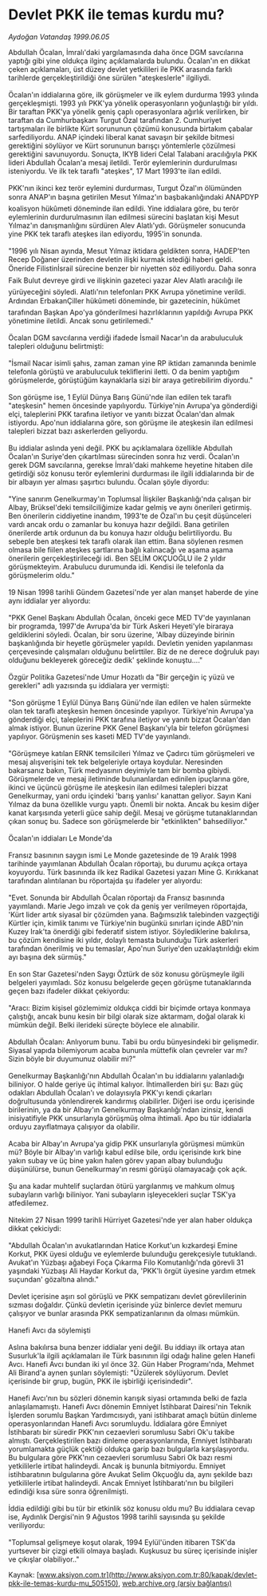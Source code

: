 # Devlet PKK ile temas kurdu mu?

*Aydoğan Vatandaş 1999.06.05*

<div class="pNewsDetailMainContent" itemprop="articleBody">
 Abdullah Öcalan, İmralı'daki yargılamasında daha önce DGM savcılarına yaptığı gibi yine oldukça ilginç açıklamalarda bulundu. Öcalan'ın en dikkat çeken açıklamaları, üst düzey devlet yetkilileri ile PKK arasında farklı tarihlerde gerçekleştirildiği öne sürülen "ateşkeslerle" ilgiliydi.
 <br/>
 <br/>
 Öcalan'ın iddialarına göre, ilk görüşmeler ve ilk eylem durdurma 1993 yılında gerçekleşmişti. 1993 yılı PKK'ya yönelik operasyonların yoğunlaştığı bir yıldı. Bir taraftan PKK'ya yönelik geniş çaplı operasyonlara ağırlık verilirken, bir taraftan da Cumhurbaşkanı Turgut Özal tarafından 2. Cumhuriyet tartışmaları ile birlikte Kürt sorununun çözümü konusunda birtakım çabalar sarfediliyordu. ANAP içindeki liberal kanat savaşın bir şekilde bitmesi gerektiğini söylüyor ve Kürt sorununun barışçı yöntemlerle çözülmesi gerektiğini savunuyordu. Sonuçta, IKYB lideri Celal Talabani aracılığıyla PKK lideri Abdullah Öcalan'a mesaj iletildi. Terör eylemlerinin durdurulması isteniyordu. Ve ilk tek taraflı "ateşkes", 17 Mart 1993'te ilan edildi.
 <br/>
 <br/>
 PKK'nın ikinci kez terör eylemini durdurması, Turgut Özal'ın ölümünden sonra ANAP'ın başına getirilen Mesut Yılmaz'ın başbakanlığındaki ANAPDYP koalisyon hükûmeti döneminde ilan edildi. Yine iddialara göre, bu terör eylemlerinin durdurulmasının ilan edilmesi sürecini başlatan kişi Mesut Yılmaz'ın danışmanlığını sürdüren Alev Alatlı'ydı. Görüşmeler sonucunda yine PKK tek taraflı ateşkes ilan ediyordu, 1995'in sonunda.
 <br/>
 <br/>
 "1996 yılı Nisan ayında, Mesut Yılmaz iktidara geldikten sonra, HADEP'ten Recep Doğaner üzerinden devletin ilişki kurmak istediği haberi geldi. Öneride Filistinİsrail sürecine benzer bir niyetten söz ediliyordu. Daha sonra Faik Bulut devreye girdi ve ilişkinin gazeteci yazar Alev Alatlı aracılığı ile yürüyeceğini söyledi. Alatlı'nın telefonları PKK Avrupa yönetimine verildi. Ardından ErbakanÇiller hükûmeti döneminde, bir gazetecinin, hükûmet tarafından Başkan Apo'ya gönderilmesi hazırlıklarının yapıldığı Avrupa PKK yönetimine iletildi. Ancak sonu getirilemedi."
 <br/>
 <br/>
 Öcalan DGM savcılarına verdiği ifadede İsmail Nacar'ın da arabuluculuk talepleri olduğunu belirtmişti:
 <br/>
 <br/>
 "İsmail Nacar isimli şahıs, zaman zaman yine RP iktidarı zamanında benimle telefonla görüştü ve arabuluculuk tekliflerini iletti. O da benim yaptığım görüşmelerde, görüştüğüm kaynaklarla sizi bir araya getirebilirim diyordu."
 <br/>
 <br/>
 Son görüşme ise, 1 Eylül Dünya Barış Günü'nde ilan edilen tek taraflı "ateşkesin" hemen öncesinde yapılıyordu. Türkiye'nin Avrupa'ya gönderdiği elçi, taleplerini PKK tarafına iletiyor ve yanıtı bizzat Öcalan'dan almak istiyordu. Apo'nun iddialarına göre, son görüşme ile ateşkesin ilan edilmesi talepleri bizzat bazı askerlerden geliyordu.
 <br/>
 <br/>
 Bu iddialar aslında yeni değil. PKK bu açıklamalara özellikle Abdullah Öcalan'ın Suriye'den çıkartılması sürecinden sonra hız verdi. Öcalan'ın gerek DGM savcılarına, gerekse İmralı'daki mahkeme heyetine hitaben dile getirdiği söz konusu terör eylemlerini durdurması ile ilgili iddialarında bir de bir albayın yer alması şaşırtıcı bulundu. Öcalan şöyle diyordu:
 <br/>
 <br/>
 "Yine sanırım Genelkurmay'ın Toplumsal İlişkiler Başkanlığı'nda çalışan bir Albay, Brüksel'deki temsilciliğimize kadar gelmiş ve aynı önerileri getirmiş. Ben önerilerin ciddiyetine inandım, 1993'te de Özal'ın bu çeşit düşünceleri vardı ancak ordu o zamanlar bu konuya hazır değildi. Bana getirilen önerilerde artık ordunun da bu konuya hazır olduğu belirtiliyordu. Bu sebeple ben ateşkesi tek taraflı olarak ilan ettim. Bana söylenen resmen olmasa bile fiilen ateşkes şartlarına bağlı kalınacağı ve aşama aşama önerilerin gerçekleştirileceği idi. Ben SELİM OKÇUOĞLU ile 2 yıldır görüşmekteyim. Arabulucu durumunda idi. Kendisi ile telefonla da görüşmelerim oldu."
 <br/>
 <br/>
 19 Nisan 1998 tarihli Gündem Gazetesi'nde yer alan manşet haberde de yine aynı iddialar yer alıyordu:
 <br/>
 <br/>
 "PKK Genel Başkanı Abdullah Öcalan, önceki gece MED TV'de yayınlanan bir programda, 1997'de Avrupa'da bir Türk Askeri Heyeti'yle biraraya geldiklerini söyledi. Öcalan, bir soru üzerine, 'Albay düzeyinde birinin başkanlığında bir heyetle görüşmeler yapıldı. Devletin yeniden yapılanması çerçevesinde çalışmaları olduğunu belirttiler. Biz de ne derece doğruluk payı olduğunu bekleyerek göreceğiz dedik' şeklinde konuştu...."
 <br/>
 <br/>
 Özgür Politika Gazetesi'nde Umur Hozatlı da "Bir gerçeğin iç yüzü ve gerekleri" adlı yazısında şu iddialara yer vermişti:
 <br/>
 <br/>
 "Son görüşme 1 Eylül Dünya Barış Günü'nde ilan edilen ve halen sürmekte olan tek taraflı ateşkesin hemen öncesinde yapılıyor. Türkiye'nin Avrupa'ya gönderdiği elçi, taleplerini PKK tarafına iletiyor ve yanıtı bizzat Öcalan'dan almak istiyor. Bunun üzerine PKK Genel Başkanı'yla bir telefon görüşmesi yapılıyor. Görüşmenin ses kaseti MED TV'de yayınlandı.
 <br/>
 <br/>
 "Görüşmeye katılan ERNK temsilcileri  Yılmaz ve Çadırcı tüm görüşmeleri ve mesaj alışverişini tek tek belgeleriyle ortaya koydular. Neresinden bakarsanız bakın, Türk medyasının deyimiyle tam bir bomba gibiydi. Görüşmelerde ve mesaj iletiminde bulunanlardan edinilen ipuçlarına göre, ikinci ve üçüncü görüşme ile ateşkesin ilan edilmesi talepleri bizzat Genelkurmay, yani ordu içindeki 'barış yanlısı' kanattan geliyor. Sayın Kani Yılmaz da buna özellikle vurgu yaptı. Önemli bir nokta. Ancak bu kesim diğer kanat karşısında yeterli güce sahip değil. Mesaj ve görüşme tutanaklarından çıkan sonuç bu. Sadece son görüşmelerde bir "etkinlikten" bahsediliyor."
 <br/>
 <br/>
 Öcalan'ın iddiaları Le Monde'da
 <br/>
 <br/>
 Fransız basınının saygın ismi Le Monde gazetesinde de 19 Aralık 1998 tarihinde yayımlanan Abdullah Öcalan röportajı, bu durumu açıkça ortaya koyuyordu. Türk basınında ilk kez Radikal Gazetesi yazarı Mine G. Kırıkkanat tarafından alıntılanan bu röportajda şu ifadeler yer alıyordu:
 <br/>
 <br/>
 "Evet. Sonunda bir Abdullah Öcalan röportajı da Fransız basınında yayımlandı. Marie Jego imzalı ve çok da geniş yer verilmeyen röportajda, 'Kürt lider artık siyasal bir çözümden yana. Bağımsızlık talebinden vazgeçtiği Kürtler için, kimlik tanımı ve Türkiye'nin bugünkü sınırları içinde ABD'nin Kuzey Irak'ta önerdiği gibi federatif sistem istiyor. Söylediklerine bakılırsa, bu çözüm kendisine iki yıldır, dolaylı temasta bulunduğu Türk askerleri tarafından önerilmiş ve bu temaslar, Apo'nun Suriye'den uzaklaştırıldığı ekim ayı başına dek sürmüş."
 <br/>
 <br/>
 En son Star Gazetesi'nden Saygı Öztürk de söz konusu görüşmeyle ilgili belgeleri yayımladı. Söz konusu belgelerde geçen görüşme tutanaklarında geçen bazı ifadeler dikkat çekiyordu:
 <br/>
 <br/>
 "Aracı: Bizim kişisel gözlemimiz oldukça ciddi bir biçimde ortaya konmaya çalıştığı, ancak bunu kesin bir bilgi olarak size aktarmam, doğal olarak ki mümkün değil. Belki ilerideki süreçte böylece ele alınabilir.
 <br/>
 <br/>
 Abdullah Öcalan: Anlıyorum bunu. Tabii bu ordu bünyesindeki bir gelişmedir. Siyasal yapıda bilemiyorum acaba bununla müttefik olan çevreler var mı? Sizin böyle bir duyumunuz olabilir mi?"
 <br/>
 <br/>
 Genelkurmay Başkanlığı'nın Abdullah Öcalan'ın bu iddialarını yalanladığı biliniyor. O halde geriye üç ihtimal kalıyor. İhtimallerden biri şu: Bazı güç odakları Abdullah Öcalan'ı ve dolayısıyla PKK'yı kendi çıkarları doğrultusunda yönlendirerek kandırmış olabilirler. Diğeri ise ordu içerisinde birilerinin, ya da bir Albay'ın Genelkurmay Başkanlığı'ndan izinsiz, kendi inisiyatifiyle PKK unsurlarıyla görüşmüş olma ihtimali. Apo bu tür iddialarla orduyu zayıflatmaya çalışıyor da olabilir.
 <br/>
 <br/>
 Acaba bir Albay'ın Avrupa'ya gidip PKK unsurlarıyla görüşmesi mümkün mü? Böyle bir Albay'ın varlığı kabul edilse bile, ordu içerisinde kırk bine yakın subay ve üç bine yakın halen görev yapan albay bulunduğu düşünülürse, bunun Genelkurmay'ın resmi görüşü olamayacağı çok açık.
 <br/>
 <br/>
 Şu ana kadar muhtelif suçlardan ötürü yargılanmış ve mahkum olmuş subayların varlığı biliniyor. Yani subayların işleyecekleri suçlar TSK'ya atfedilemez.
 <br/>
 <br/>
 Nitekim 27 Nisan 1999 tarihli Hürriyet Gazetesi'nde yer alan haber oldukça dikkat çekiciydi:
 <br/>
 <br/>
 "Abdullah Öcalan'ın avukatlarından Hatice Korkut'un kızkardeşi Emine Korkut, PKK üyesi olduğu ve eylemlerde bulunduğu gerekçesiyle tutuklandı. Avukat'ın Yüzbaşı ağabeyi Foça Çıkarma Filo Komutanlığı'nda görevli 31 yaşındaki Yüzbaşı Ali Haydar Korkut da, 'PKK'lı örgüt üyesine yardım etmek suçundan' gözaltına alındı."
 <br/>
 <br/>
 Devlet içerisine aşırı sol görüşlü ve PKK sempatizanı devlet görevlilerinin sızması doğaldır. Çünkü devletin içerisinde yüz binlerce devlet memuru çalışıyor ve bunlar arasında PKK sempatizanlarının da olması mümkün.
 <br/>
 <br/>
 Hanefi Avcı da söylemişti
 <br/>
 <br/>
 Aslına bakılırsa buna benzer iddialar yeni değil. Bu iddiayı ilk ortaya atan Susurluk'la ilgili açıklamaları ile Türk basınının ilgi odağı haline gelen Hanefi Avcı. Hanefi Avcı bundan iki yıl önce 32. Gün Haber Programı'nda, Mehmet Ali Birand'a aynen şunları söylemişti: "Üzülerek söylüyorum. Devlet içerisinde bir grup, bugün, PKK ile işbirliği içerisindedir".
 <br/>
 <br/>
 Hanefi Avcı'nın bu sözleri dönemin karışık siyasi ortamında belki de fazla anlaşılamamıştı. Hanefi Avcı dönemin Emniyet İstihbarat Dairesi'nin Teknik İşlerden sorumlu Başkan Yardımcısıydı, yani istihbarat amaçlı bütün dinleme operasyonlarından Hanefi Avcı sorumluydu. İddialara göre Emniyet İstihbaratı bir süredir PKK'nın cezaevleri sorumlusu Sabri Ok'u takibe almıştı. Gerçekleştirilen bazı dinleme operasyonlarında, Emniyet İstihbaratı yorumlamakta güçlük çektiği oldukça garip bazı bulgularla karşılaşıyordu. Bu bulgulara göre PKK'nın cezaevleri sorumlusu Sabri Ok bazı resmi yetkililerle irtibat halindeydi. Ancak iş bununla bitmiyordu. Emniyet istihbaratının bulgularına göre Avukat Selim Okçuoğlu da, aynı şekilde bazı yetkililerle irtibat halindeydi. Ancak Emniyet İstihbaratı'nın bu bilgileri edindiği kısa süre sonra öğrenilmişti.
 <br/>
 <br/>
 İddia edildiği gibi bu tür bir etkinlik söz konusu oldu mu? Bu iddialara cevap ise, Aydınlık Dergisi'nin 9 Ağustos 1998 tarihli sayısında şu şekilde veriliyordu:
 <br/>
 <br/>
 "Toplumsal gelişmeye koşut olarak, 1994 Eylül'ünden itibaren TSK'da yurtsever bir çizgi etkili olmaya başladı. Kuşkusuz bu süreç içerisinde inişler ve çıkışlar olabiliyor.."
 <br/>
</div>


Kaynak: [www.aksiyon.com.tr](http://www.aksiyon.com.tr:80/kapak/devlet-pkk-ile-temas-kurdu-mu_505150), [web.archive.org (arşiv bağlantısı)](http://web.archive.org/web/20150524005245/http://www.aksiyon.com.tr:80/kapak/devlet-pkk-ile-temas-kurdu-mu_505150)
